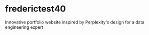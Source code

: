 # frederictest40
Innovative portfolio website inspired by Perplexity's design for a data engineering expert
